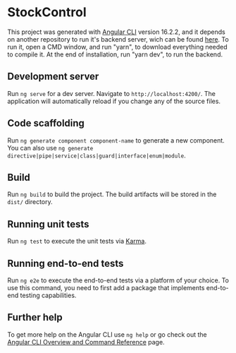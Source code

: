 # StockControl

This project was generated with [Angular CLI](https://github.com/angular/angular-cli) version 16.2.2, and it depends on another repository to run it's backend server, wich can be found [here](https://github.com/marcosJuniorPassarella/stock-api). To run it, open a CMD window, and run "yarn", to download everything needed to compile it. At the end of installation, run "yarn dev", to run the backend.

## Development server

Run `ng serve` for a dev server. Navigate to `http://localhost:4200/`. The application will automatically reload if you change any of the source files.

## Code scaffolding

Run `ng generate component component-name` to generate a new component. You can also use `ng generate directive|pipe|service|class|guard|interface|enum|module`.

## Build

Run `ng build` to build the project. The build artifacts will be stored in the `dist/` directory.

## Running unit tests

Run `ng test` to execute the unit tests via [Karma](https://karma-runner.github.io).

## Running end-to-end tests

Run `ng e2e` to execute the end-to-end tests via a platform of your choice. To use this command, you need to first add a package that implements end-to-end testing capabilities.

## Further help

To get more help on the Angular CLI use `ng help` or go check out the [Angular CLI Overview and Command Reference](https://angular.io/cli) page.
